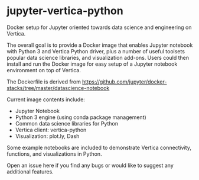 # jupyter-vertica-python
Docker setup for Jupyter oriented towards data science and engineering on Vertica.

The overall goal is to provide a Docker image that enables Jupyter notebook with Python 3 and Vertica Python driver, plus a number of useful toolsets popular data science libraries, and visualization add-ons.  Users could then install and run the Docker image for easy setup of a Jupyter notebook environment on top of Vertica.

The Dockerfile is derived from https://github.com/jupyter/docker-stacks/tree/master/datascience-notebook

Current image contents include:
- Jupyter Notebook
- Python 3 engine (using conda package management)
- Common data science libraries for Python
- Vertica client: vertica-python
- Visualization: plot.ly, Dash

Some example notebooks are included to demonstrate Vertica connectivity, functions, and visualizations in Python.

Open an issue here if you find any bugs or would like to suggest any additional features.
